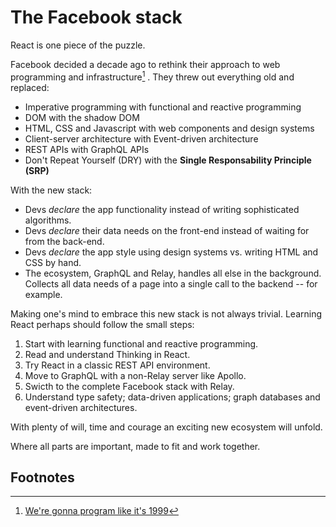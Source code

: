 # The Facebook stack

React is one piece of the puzzle.

Facebook decided a decade ago to rethink their approach to web programming and infrastructure[^1] . They threw out everything old and replaced:

- Imperative programming with functional and reactive programming
- DOM with the shadow DOM
- HTML, CSS and Javascript with web components and design systems
- Client-server architecture with Event-driven architecture
- REST APIs with GraphQL APIs
- Don't Repeat Yourself (DRY) with the **Single Responsability Principle (SRP)**

With the new stack:

- Devs *declare* the app functionality instead of writing sophisticated algorithms.
- Devs *declare* their data needs on the front-end instead of waiting for from the back-end.
- Devs *declare* the app style using design systems vs. writing HTML and CSS by hand.
- The ecosystem, GraphQL and Relay, handles all else in the background. Collects all data needs of a page into a single call to the backend -- for example.

Making one's mind to embrace this new stack is not always trivial. Learning React perhaps should follow the small steps:

1. Start with learning functional and reactive programming. 
2. Read and understand Thinking in React.
3. Try React in a classic REST API environment.
4. Move to GraphQL with a non-Relay server like Apollo.
5. Swicth to the complete Facebook stack with Relay.
6. Understand type safety; data-driven applications; graph databases and event-driven architectures.

With plenty of will, time and courage an exciting new ecosystem will unfold. 

Where all parts are important, made to fit and work together. 

## Footnotes
[^1]: [We're gonna program like it's 1999](http://metamn.io/react/were-gonna-program-like-its-1999/)